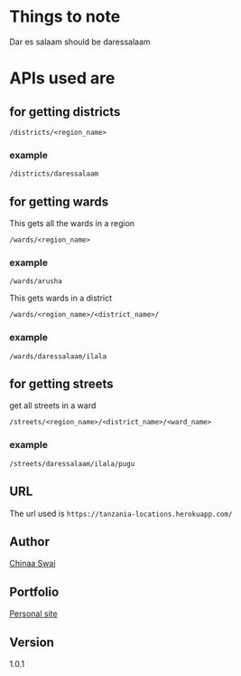 # Things to note 
Dar es salaam should be daressalaam 

# APIs used are
## for getting districts
```
/districts/<region_name>
```
### example
```
/districts/daressalaam
```

## for getting wards
This gets all the wards in a region
```
/wards/<region_name>
```
### example 
```
/wards/arusha
```

This gets wards in a district
```
/wards/<region_name>/<district_name>/
```
### example 
```
/wards/daressalaam/ilala
```

## for getting streets
get all streets in a ward 
```
/streets/<region_name>/<district_name>/<ward_name>
```
### example
```
/streets/daressalaam/ilala/pugu
```

## URL 
The url used is ```https://tanzania-locations.herokuapp.com/```
## Author 
[Chinaa Swai](https://github.com/jhon-swai) 

## Portfolio 
[Personal site](https://chinaa-swai.web.app/)

## Version
1.0.1

